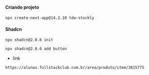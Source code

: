 

#### Criando projeto

```
npx create-next-app@14.2.10 tdw-stockly
```

#### Shadcn

```
npx shadcn@2.0.6 init
```

```
npx shadcn@2.0.6 add button
```

* link
```
https://alunos.fullstackclub.com.br/area/produto/item/3815775
```